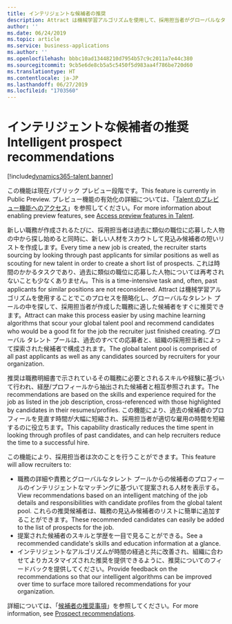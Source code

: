 ```yaml
---
title: インテリジェントな候補者の推奨
description: Attract は機械学習アルゴリズムを使用して、採用担当者がグローバルなタレント プールの中から新しい職務に適した候補者を探し出すのをサポートします。
author: ''
ms.date: 06/24/2019
ms.topic: article
ms.service: business-applications
ms.author: ''
ms.openlocfilehash: bbbc10ad13448210d7954b57c9c2011a7e44c380
ms.sourcegitcommit: 9cb5e6de8cb5a5c5450f5d983aa4f786be720d60
ms.translationtype: HT
ms.contentlocale: ja-JP
ms.lasthandoff: 06/27/2019
ms.locfileid: "1703560"
---
```

# <a name="intelligent-prospect-recommendations"></a><span data-ttu-id="511ad-103">インテリジェントな候補者の推奨</span><span class="sxs-lookup"><span data-stu-id="511ad-103">Intelligent prospect recommendations</span></span>
[!include[dynamics365-talent banner](../../includes/dynamics365-talent.md)]

<span data-ttu-id="511ad-104">この機能は現在パブリック プレビュー段階です。</span><span class="sxs-lookup"><span data-stu-id="511ad-104">This feature is currently in Public Preview.</span></span> <span data-ttu-id="511ad-105">プレビュー機能の有効化の詳細については、「[Talent のプレビュー機能へのアクセス](https://docs.microsoft.com/dynamics365/unified-operations/talent/access-preview-feature)」を参照してください。</span><span class="sxs-lookup"><span data-stu-id="511ad-105">For more information about enabling preview features, see [Access preview features in Talent](https://docs.microsoft.com/dynamics365/unified-operations/talent/access-preview-feature).</span></span>

<span data-ttu-id="511ad-106">新しい職務が作成されるたびに、採用担当者は過去に類似の職位に応募した人物の中から探し始めると同時に、新しい人材をスカウトして見込み候補者の短いリストを作成します。</span><span class="sxs-lookup"><span data-stu-id="511ad-106">Every time a new job is created, the recruiter starts sourcing by looking through past applicants for similar positions as well as scouting for new talent in order to create a short list of prospects.</span></span> <span data-ttu-id="511ad-107">これは時間のかかるタスクであり、過去に類似の職位に応募した人物については再考されないことも少なくありません。</span><span class="sxs-lookup"><span data-stu-id="511ad-107">This is a time-intensive task and, often, past applicants for similar positions are not reconsidered.</span></span> <span data-ttu-id="511ad-108">Attract は機械学習アルゴリズムを使用することでこのプロセスを簡略化し、グローバルなタレント プールの中を探して、採用担当者が作成した職務に適した候補者をすぐに推奨できます。</span><span class="sxs-lookup"><span data-stu-id="511ad-108">Attract can make this process easier by using machine learning algorithms that scour your global talent pool and recommend candidates who would be a good fit for the job the recruiter just finished creating.</span></span> <span data-ttu-id="511ad-109">グローバル タレント プールは、過去のすべての応募者と、組織の採用担当者によって探索された候補者で構成されます。</span><span class="sxs-lookup"><span data-stu-id="511ad-109">The global talent pool is comprised of all past applicants as well as any candidates sourced by recruiters for your organization.</span></span>

<span data-ttu-id="511ad-110">推奨は職務明細書で示されているその職務に必要とされるスキルや経験に基づいて行われ、経歴/プロフィールから抽出された候補者と相互参照されます。</span><span class="sxs-lookup"><span data-stu-id="511ad-110">The recommendations are based on the skills and experience required for the job as listed in the job description, cross-referenced with those highlighted by candidates in their resumes/profiles.</span></span> <span data-ttu-id="511ad-111">この機能により、過去の候補者のプロフィールを見直す時間が大幅に短縮され、採用担当者が適切な雇用の時間を短縮するのに役立ちます。</span><span class="sxs-lookup"><span data-stu-id="511ad-111">This capability drastically reduces the time spent in looking through profiles of past candidates, and can help recruiters reduce the time to a successful hire.</span></span> 

<span data-ttu-id="511ad-112">この機能により、採用担当者は次のことを行うことができます。</span><span class="sxs-lookup"><span data-stu-id="511ad-112">This feature will allow recruiters to:</span></span>

- <span data-ttu-id="511ad-113">職務の詳細や責務とグローバルなタレント プールからの候補者のプロフィールのインテリジェントなマッチングに基づいて提案される人材を表示する。</span><span class="sxs-lookup"><span data-stu-id="511ad-113">View recommendations based on an intelligent matching of the job details and responsibilities with candidate profiles from the global talent pool.</span></span> <span data-ttu-id="511ad-114">これらの推奨候補者は、職務の見込み候補者のリストに簡単に追加することができます。</span><span class="sxs-lookup"><span data-stu-id="511ad-114">These recommended candidates can easily be added to the list of prospects for the job.</span></span> 
- <span data-ttu-id="511ad-115">提案された候補者のスキルと学歴を一目で見ることができる。</span><span class="sxs-lookup"><span data-stu-id="511ad-115">See a recommended candidate's skills and education information at a glance.</span></span>
- <span data-ttu-id="511ad-116">インテリジェントなアルゴリズムが時間の経過と共に改善され、組織に合わせてよりカスタマイズされた推奨を提供できるように、推奨についてのフィードバックを提供してください。</span><span class="sxs-lookup"><span data-stu-id="511ad-116">Provide feedback on the recommendations so that our intelligent algorithms can be improved over time to surface more tailored recommendations for your organization.</span></span> 

<span data-ttu-id="511ad-117">詳細については、「[候補者の推奨事項](https://docs.microsoft.com/dynamics365/unified-operations/talent/intelligent-recommendations#prospect-recommendations)」を参照してください。</span><span class="sxs-lookup"><span data-stu-id="511ad-117">For more information, see [Prospect recommendations](https://docs.microsoft.com/dynamics365/unified-operations/talent/intelligent-recommendations#prospect-recommendations).</span></span>

